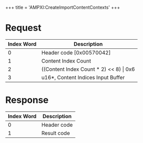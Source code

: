 +++
title = 'AMPXI:CreateImportContentContexts'
+++

# Request

| Index Word | Description                                |
|------------|--------------------------------------------|
| 0          | Header code \[0x00570042\]                 |
| 1          | Content Index Count                        |
| 2          | ((Content Index Count \* 2) \<\< 8) \| 0x6 |
| 3          | u16\*, Content Indices Input Buffer        |

# Response

| Index Word | Description |
|------------|-------------|
| 0          | Header code |
| 1          | Result code |